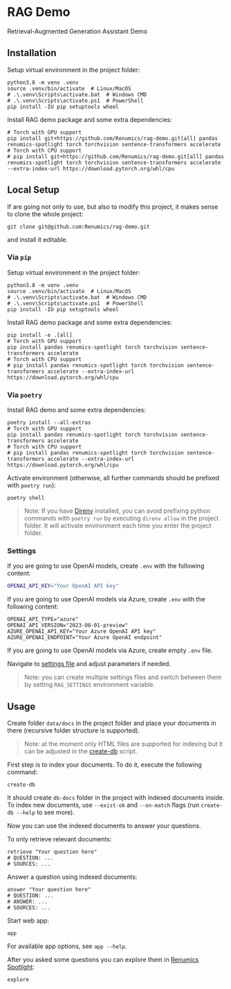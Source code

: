 # RAG Demo

Retrieval-Augmented Generation Assistant Demo

## Installation

Setup virtual environment in the project folder:

```shell
python3.8 -m venv .venv
source .venv/bin/activate  # Linux/MacOS
# .\.venv\Scripts\activate.bat  # Windows CMD
# .\.venv\Scripts\activate.ps1  # PowerShell
pip install -IU pip setuptools wheel
```

Install RAG demo package and some extra dependencies:

```shell
# Torch with GPU support
pip install git+https://github.com/Renumics/rag-demo.git[all] pandas renumics-spotlight torch torchvision sentence-transformers accelerate
# Torch with CPU support
# pip install git+https://github.com/Renumics/rag-demo.git[all] pandas renumics-spotlight torch torchvision sentence-transformers accelerate --extra-index-url https://download.pytorch.org/whl/cpu
```

## Local Setup

If are going not only to use, but also to modify this project, it makes sense to clone the whole project:

```
git clone git@github.com:Renumics/rag-demo.git
```

and install it editable.

### Via `pip`

Setup virtual environment in the project folder:

```shell
python3.8 -m venv .venv
source .venv/bin/activate  # Linux/MacOS
# .\.venv\Scripts\activate.bat  # Windows CMD
# .\.venv\Scripts\activate.ps1  # PowerShell
pip install -IU pip setuptools wheel
```

Install RAG demo package and some extra dependencies:

```shell
pip install -e .[all]
# Torch with GPU support
pip install pandas renumics-spotlight torch torchvision sentence-transformers accelerate
# Torch with CPU support
# pip install pandas renumics-spotlight torch torchvision sentence-transformers accelerate --extra-index-url https://download.pytorch.org/whl/cpu
```

### Via `poetry`

Install RAG demo and some extra dependencies:

```shell
poetry install --all-extras
# Torch with GPU support
pip install pandas renumics-spotlight torch torchvision sentence-transformers accelerate
# Torch with CPU support
# pip install pandas renumics-spotlight torch torchvision sentence-transformers accelerate --extra-index-url https://download.pytorch.org/whl/cpu
```

Activate environment (otherwise, all further commands should be prefixed with `poetry run`):

```shell
poetry shell
```

> Note: If you have [Direnv](https://direnv.net/) installed, you can avoid prefixing python commands with `poetry run` by executing `direnv allow` in the project folder. It will activate environment each time you enter the project folder.

### Settings

If you are going to use OpenAI models, create `.env` with the following content:

```bash
OPENAI_API_KEY="Your OpenAI API key"
```

If you are going to use OpenAI models via Azure, create `.env` with the following content:

```shell
OPENAI_API_TYPE="azure"
OPENAI_API_VERSION="2023-08-01-preview"
AZURE_OPENAI_API_KEY="Your Azure OpenAI API key"
AZURE_OPENAI_ENDPOINT="Your Azure OpenAI endpoint"
```

If you are going to use OpenAI models via Azure, create empty `.env` file.

Navigate to [settings file](./settings.yaml) and adjust parameters if needed.

> Note: you can create multiple settings files and switch between them by setting `RAG_SETTINGS` environment variable.

## Usage

Create folder `data/docs` in the project folder and place your documents in there (recursive folder structure is supported).

> Note: at the moment only HTML files are supported for indexing but it can be adjusted in the [create-db](assistant/cli/create_db.py) script.

First step is to index your documents. To do it, execute the following command:

```shell
create-db
```

It should create `db-docs` folder in the project with indexed documents inside. To index new documents, use `--exist-ok` and `--on-match` flags (run `create-db --help` to see more).

Now you can use the indexed documents to answer your questions.

To only retrieve relevant documents:

```shell
retrieve "Your question here"
# QUESTION: ...
# SOURCES: ...
```

Answer a question using indexed documents:

```shell
answer "Your question here"
# QUESTION: ...
# ANSWER: ...
# SOURCES: ...
```

Start web app:

```shell
app
```

For available app options, see `app --help`.

After you asked some questions you can explore them in [Renumics Spotlight](https://github.com/Renumics/spotlight):

```shell
explore
```
